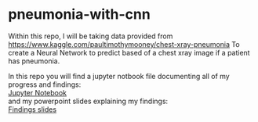 # pneumonia-with-cnn

Within this repo, I will be taking data provided from https://www.kaggle.com/paultimothymooney/chest-xray-pneumonia To create a Neural Network to predict based of a chest xray image if a patient has pneumonia.

In this repo you will find a jupyter notbook file documenting all of my progress and findings: <br>
[Jupyter Notebook](https://github.com/PaulWill92/pnuemonia-with-cnn/blob/master/index.ipynb) <br>
and my powerpoint slides explaining my findings: <br>
[Findings slides](https://github.com/PaulWill92/pnuemonia-with-cnn/blob/master/Presentation1.pdf)


